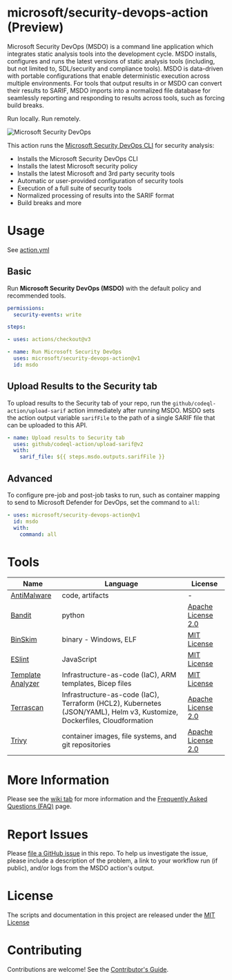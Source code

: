 # microsoft/security-devops-action (Preview)

Microsoft Security DevOps (MSDO) is a command line application which integrates static analysis tools into the development cycle. MSDO installs, configures and runs the latest versions of static analysis tools (including, but not limited to, SDL/security and compliance tools). MSDO is data-driven with portable configurations that enable deterministic execution across multiple environments. For tools that output results in or MSDO can convert their results to SARIF, MSDO imports into a normalized file database for seamlessly reporting and responding to results across tools, such as forcing build breaks.

Run locally. Run remotely.

![Microsoft Security DevOps](https://github.com/microsoft/security-devops-action/workflows/MSDO%20Sample%20Workflow/badge.svg)  

This action runs the [Microsoft Security DevOps CLI](https://aka.ms/msdo-nuget) for security analysis:

* Installs the Microsoft Security DevOps CLI
* Installs the latest Microsoft security policy
* Installs the latest Microsoft and 3rd party security tools
* Automatic or user-provided configuration of security tools
* Execution of a full suite of security tools
* Normalized processing of results into the SARIF format
* Build breaks and more

# Usage

See [action.yml](action.yml)

## Basic

Run **Microsoft Security DevOps (MSDO)** with the default policy and recommended tools.

```yaml
permissions:
  security-events: write

steps:

- uses: actions/checkout@v3

- name: Run Microsoft Security DevOps
  uses: microsoft/security-devops-action@v1
  id: msdo
```

## Upload Results to the Security tab

To upload results to the Security tab of your repo, run the `github/codeql-action/upload-sarif` action immediately after running MSDO. MSDO sets the action output variable `sarifFile` to the path of a single SARIF file that can be uploaded to this API.

```yaml
- name: Upload results to Security tab
  uses: github/codeql-action/upload-sarif@v2
  with:
    sarif_file: ${{ steps.msdo.outputs.sarifFile }}
```

## Advanced

To configure pre-job and post-job tasks to run, such as container mapping to send to Microsoft Defender for DevOps, set the command to `all`:
```yaml
- uses: microsoft/security-devops-action@v1
  id: msdo
  with:
    command: all
```

# Tools

| Name | Language | License |
| --- | --- | --- |
| [AntiMalware](https://www.microsoft.com/en-us/windows/comprehensive-security) | code, artifacts | - |
| [Bandit](https://github.com/PyCQA/bandit) | python | [Apache License 2.0](https://github.com/PyCQA/bandit/blob/master/LICENSE) |
| [BinSkim](https://github.com/Microsoft/binskim) | binary - Windows, ELF | [MIT License](https://github.com/microsoft/binskim/blob/main/LICENSE) |
| [ESlint](https://github.com/eslint/eslint) | JavaScript | [MIT License](https://github.com/eslint/eslint/blob/main/LICENSE) |
| [Template Analyzer](https://github.com/Azure/template-analyzer) | Infrastructure-as-code (IaC), ARM templates, Bicep files | [MIT License](https://github.com/Azure/template-analyzer/blob/main/LICENSE.txt) |
| [Terrascan](https://github.com/accurics/terrascan) | Infrastructure-as-code (IaC), Terraform (HCL2), Kubernetes (JSON/YAML), Helm v3, Kustomize, Dockerfiles, Cloudformation | [Apache License 2.0](https://github.com/accurics/terrascan/blob/master/LICENSE) |
| [Trivy](https://github.com/aquasecurity/trivy) | container images, file systems, and git repositories | [Apache License 2.0](https://github.com/aquasecurity/trivy/blob/main/LICENSE) |

# More Information

Please see the [wiki tab](https://github.com/microsoft/security-devops-action/wiki) for more information and the [Frequently Asked Questions (FAQ)](https://github.com/microsoft/security-devops-action/wiki/FAQ) page.

# Report Issues

Please [file a GitHub issue](https://github.com/microsoft/security-devops-action/issues/new) in this repo. To help us investigate the issue, please include a description of the problem, a link to your workflow run (if public), and/or logs from the MSDO action's output.

# License

The scripts and documentation in this project are released under the [MIT License](LICENSE)

# Contributing

Contributions are welcome! See the [Contributor's Guide](docs/contributors.md).
